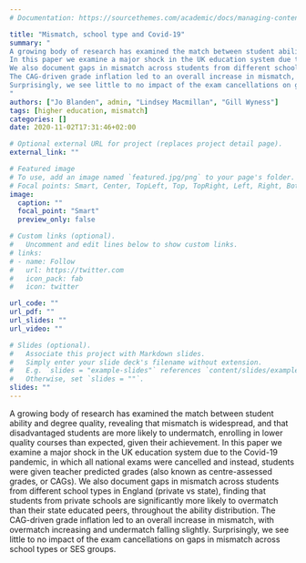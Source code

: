 ```yaml
---
# Documentation: https://sourcethemes.com/academic/docs/managing-content/

title: "Mismatch, school type and Covid-19"
summary: "
A growing body of research has examined the match between student ability and degree quality, revealing that mismatch is widespread, and that disadvantaged students are more likely to undermatch, enrolling in lower quality courses than expected, given their achievement. 
In this paper we examine a major shock in the UK education system due to the Covid-19 pandemic, in which all national exams were cancelled and instead, students were given teacher predicted grades (also known as centre-assessed grades, or CAGs). 
We also document gaps in mismatch across students from different school types in England (private vs state), finding that students from private schools are significantly more likely to overmatch than their state educated peers, throughout the ability distribution.
The CAG-driven grade inflation led to an overall increase in mismatch, with overmatch increasing and undermatch falling slightly.
Surprisingly, we see little to no impact of the exam cancellations on gaps in mismatch across school types or SES groups. 
"
authors: ["Jo Blanden", admin, "Lindsey Macmillan", "Gill Wyness"]
tags: [higher education, mismatch]
categories: []
date: 2020-11-02T17:31:46+02:00

# Optional external URL for project (replaces project detail page).
external_link: ""

# Featured image
# To use, add an image named `featured.jpg/png` to your page's folder.
# Focal points: Smart, Center, TopLeft, Top, TopRight, Left, Right, BottomLeft, Bottom, BottomRight.
image:
  caption: ""
  focal_point: "Smart"
  preview_only: false

# Custom links (optional).
#   Uncomment and edit lines below to show custom links.
# links:
# - name: Follow
#   url: https://twitter.com
#   icon_pack: fab
#   icon: twitter

url_code: ""
url_pdf: ""
url_slides: ""
url_video: ""

# Slides (optional).
#   Associate this project with Markdown slides.
#   Simply enter your slide deck's filename without extension.
#   E.g. `slides = "example-slides"` references `content/slides/example-slides.md`.
#   Otherwise, set `slides = ""`.
slides: ""
---
```


A growing body of research has examined the match between student ability and degree quality, revealing that mismatch is widespread, and that disadvantaged students are more likely to undermatch, enrolling in lower quality courses than expected, given their achievement. 
In this paper we examine a major shock in the UK education system due to the Covid-19 pandemic, in which all national exams were cancelled and instead, students were given teacher predicted grades (also known as centre-assessed grades, or CAGs). 
We also document gaps in mismatch across students from different school types in England (private vs state), finding that students from private schools are significantly more likely to overmatch than their state educated peers, throughout the ability distribution.
The CAG-driven grade inflation led to an overall increase in mismatch, with overmatch increasing and undermatch falling slightly.
Surprisingly, we see little to no impact of the exam cancellations on gaps in mismatch across school types or SES groups. 
